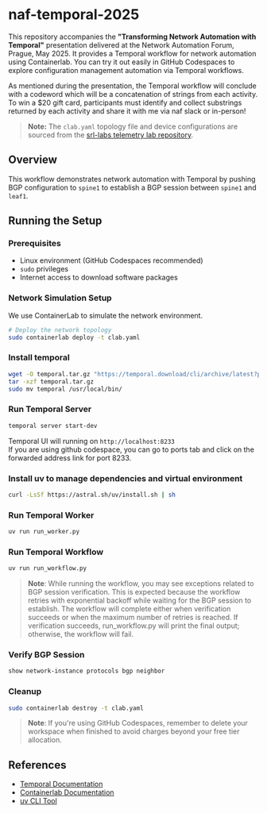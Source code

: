 # naf-temporal-2025

This repository accompanies the **"Transforming Network Automation with Temporal"** presentation delivered at the Network Automation Forum, Prague, May 2025. It provides a Temporal workflow for network automation using Containerlab. You can try it out easily in GitHub Codespaces to explore configuration management automation via Temporal workflows.

As mentioned during the presentation, the Temporal workflow will conclude with a codeword which will be a concatenation of strings from each activity. To win a $20 gift card, participants must identify and collect substrings returned by each activity and share it with me via naf slack or in-person!

> **Note:** The `clab.yaml` topology file and device configurations are sourced from the [srl-labs telemetry lab repository](https://github.com/srl-labs/srl-telemetry-lab).

## Overview

This workflow demonstrates network automation with Temporal by pushing BGP configuration to `spine1` to establish a BGP session between `spine1` and `leaf1`.

## Running the Setup

### Prerequisites

- Linux environment (GitHub Codespaces recommended)  
- `sudo` privileges  
- Internet access to download software packages  

### Network Simulation Setup

We use ContainerLab to simulate the network environment.

```bash
# Deploy the network topology
sudo containerlab deploy -t clab.yaml
```

### Install temporal

```bash
wget -O temporal.tar.gz "https://temporal.download/cli/archive/latest?platform=linux&arch=amd64"
tar -xzf temporal.tar.gz
sudo mv temporal /usr/local/bin/
```

### Run Temporal Server

```bash
temporal server start-dev
```

Temporal UI will running on `http://localhost:8233`\
If you are using github codespace, you can go to ports tab and click on the forwarded address link for port 8233.

### Install uv to manage dependencies and virtual environment

```bash
curl -LsSf https://astral.sh/uv/install.sh | sh
```

### Run Temporal Worker

```bash
uv run run_worker.py
```

### Run Temporal Workflow

```bash
uv run run_workflow.py
```

> **Note**: While running the workflow, you may see exceptions related to BGP session verification. This is expected because the workflow retries with exponential backoff while waiting for the BGP session to establish. The workflow will complete either when verification succeeds or when the maximum number of retries is reached. If verification succeeds, run_workflow.py will print the final output; otherwise, the workflow will fail.

### Verify BGP Session

```bash
show network-instance protocols bgp neighbor
```

### Cleanup

```bash
sudo containerlab destroy -t clab.yaml
```

> **Note**: If you're using GitHub Codespaces, remember to delete your workspace when finished to avoid charges beyond your free tier allocation.

## References

- [Temporal Documentation](https://docs.temporal.io/)
- [Containerlab Documentation](https://containerlab.dev/)
- [uv CLI Tool](https://astral.sh/uv/)
